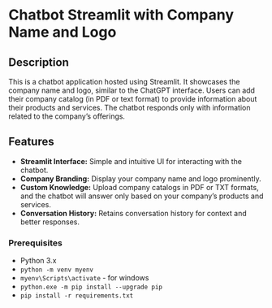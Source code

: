 # Chatbot Streamlit with Company Name and Logo

## Description
This is a chatbot application hosted using Streamlit. It showcases the company name and logo, similar to the ChatGPT interface. Users can add their company catalog (in PDF or text format) to provide information about their products and services. The chatbot responds only with information related to the company’s offerings.

## Features
- **Streamlit Interface:** Simple and intuitive UI for interacting with the chatbot.
- **Company Branding:** Display your company name and logo prominently.
- **Custom Knowledge:** Upload company catalogs in PDF or TXT formats, and the chatbot will answer only based on your company’s products and services.
- **Conversation History:** Retains conversation history for context and better responses.

### Prerequisites
- Python 3.x
- `python -m venv myenv`
- `myenv\Scripts\activate` - for windows
- `python.exe -m pip install --upgrade pip`
- `pip install -r requirements.txt`

